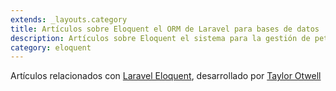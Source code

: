 ```yaml
---
extends: _layouts.category
title: Artículos sobre Eloquent el ORM de Laravel para bases de datos
description: Artículos sobre Eloquent el sistema para la gestión de peticiones y consultas a la base de datos desarrollado por el framework Laravel
category: eloquent
---
```


Artículos relacionados con <a href="https://laravel.com/docs/6.x/eloquent" target="_blank">Laravel Eloquent</a>, desarrollado por <a href="https://twitter.com/taylorotwell" target="_blank">Taylor Otwell</a>
